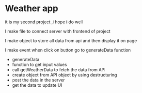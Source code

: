 # Weather app
it is my second project ,i hope i do well 

I make file to connect server with frontend of project

I make object to store all data from api and then display it on page

I make event when click on button go to generateData function

 *  generateData 
 * function to get input values
 * call getWeatherData to fetch the data from API
 * create object from API object by using destructuring
 * post the data in the server
 * get the data to update UI
 
